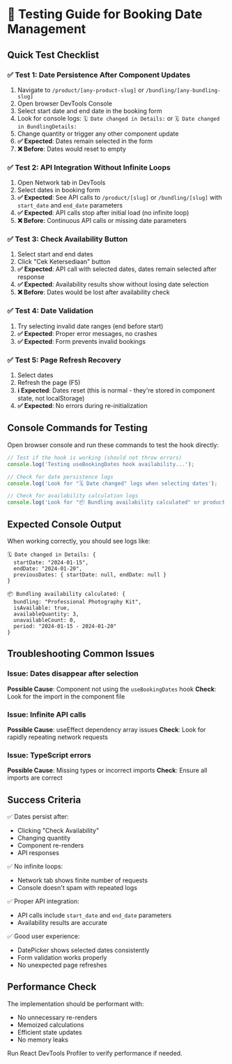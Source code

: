 # 🧪 Testing Guide for Booking Date Management

## Quick Test Checklist

### ✅ Test 1: Date Persistence After Component Updates
1. Navigate to `/product/[any-product-slug]` or `/bundling/[any-bundling-slug]`
2. Open browser DevTools Console
3. Select start date and end date in the booking form
4. Look for console logs: `🗓️ Date changed in Details:` or `🗓️ Date changed in BundlingDetails:`
5. Change quantity or trigger any other component update
6. **✅ Expected**: Dates remain selected in the form
7. **❌ Before**: Dates would reset to empty

### ✅ Test 2: API Integration Without Infinite Loops
1. Open Network tab in DevTools
2. Select dates in booking form
3. **✅ Expected**: See API calls to `/product/[slug]` or `/bundling/[slug]` with `start_date` and `end_date` parameters
4. **✅ Expected**: API calls stop after initial load (no infinite loop)
5. **❌ Before**: Continuous API calls or missing date parameters

### ✅ Test 3: Check Availability Button
1. Select start and end dates
2. Click "Cek Ketersediaan" button
3. **✅ Expected**: API call with selected dates, dates remain selected after response
4. **✅ Expected**: Availability results show without losing date selection
5. **❌ Before**: Dates would be lost after availability check

### ✅ Test 4: Date Validation
1. Try selecting invalid date ranges (end before start)
2. **✅ Expected**: Proper error messages, no crashes
3. **✅ Expected**: Form prevents invalid bookings

### ✅ Test 5: Page Refresh Recovery
1. Select dates
2. Refresh the page (F5)
3. **ℹ️ Expected**: Dates reset (this is normal - they're stored in component state, not localStorage)
4. **✅ Expected**: No errors during re-initialization

## Console Commands for Testing

Open browser console and run these commands to test the hook directly:

```javascript
// Test if the hook is working (should not throw errors)
console.log('Testing useBookingDates hook availability...');

// Check for date persistence logs
console.log('Look for "🗓️ Date changed" logs when selecting dates');

// Check for availability calculation logs  
console.log('Look for "📦 Bundling availability calculated" or product availability logs');
```

## Expected Console Output

When working correctly, you should see logs like:

```
🗓️ Date changed in Details: {
  startDate: "2024-01-15", 
  endDate: "2024-01-20",
  previousDates: { startDate: null, endDate: null }
}

📦 Bundling availability calculated: {
  bundling: "Professional Photography Kit",
  isAvailable: true,
  availableQuantity: 3,
  unavailableCount: 0,
  period: "2024-01-15 - 2024-01-20"
}
```

## Troubleshooting Common Issues

### Issue: Dates disappear after selection
**Possible Cause**: Component not using the `useBookingDates` hook
**Check**: Look for the import in the component file

### Issue: Infinite API calls
**Possible Cause**: useEffect dependency array issues
**Check**: Look for rapidly repeating network requests

### Issue: TypeScript errors
**Possible Cause**: Missing types or incorrect imports
**Check**: Ensure all imports are correct

## Success Criteria

✅ Dates persist after:
- Clicking "Check Availability"  
- Changing quantity
- Component re-renders
- API responses

✅ No infinite loops:
- Network tab shows finite number of requests
- Console doesn't spam with repeated logs

✅ Proper API integration:
- API calls include `start_date` and `end_date` parameters
- Availability results are accurate

✅ Good user experience:
- DatePicker shows selected dates consistently
- Form validation works properly
- No unexpected page refreshes

## Performance Check

The implementation should be performant with:
- No unnecessary re-renders
- Memoized calculations
- Efficient state updates
- No memory leaks

Run React DevTools Profiler to verify performance if needed.
